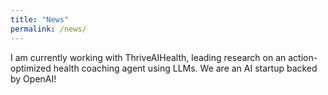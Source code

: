 ```yaml
---
title: "News"
permalink: /news/
---
```


I am currently working with ThriveAIHealth, leading research on an action-optimized health coaching agent using LLMs. We are an AI startup backed by OpenAI!